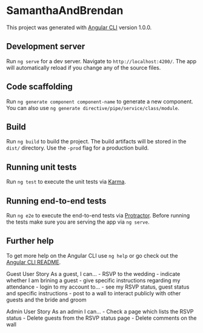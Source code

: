 # SamanthaAndBrendan

This project was generated with [Angular CLI](https://github.com/angular/angular-cli) version 1.0.0.

## Development server

Run `ng serve` for a dev server. Navigate to `http://localhost:4200/`. The app will automatically reload if you change any of the source files.

## Code scaffolding

Run `ng generate component component-name` to generate a new component. You can also use `ng generate directive/pipe/service/class/module`.

## Build

Run `ng build` to build the project. The build artifacts will be stored in the `dist/` directory. Use the `-prod` flag for a production build.

## Running unit tests

Run `ng test` to execute the unit tests via [Karma](https://karma-runner.github.io).

## Running end-to-end tests

Run `ng e2e` to execute the end-to-end tests via [Protractor](http://www.protractortest.org/).
Before running the tests make sure you are serving the app via `ng serve`.

## Further help

To get more help on the Angular CLI use `ng help` or go check out the [Angular CLI README](https://github.com/angular/angular-cli/blob/master/README.md).


Guest User Story
  As a guest, I can...
    - RSVP to the wedding
    - indicate whether I am brining a guest
    - give specific instructions regarding my attendance
    - login to my account to...
      - see my RSVP status, guest status and specific instructions
    - post to a wall to interact publicly with other guests and the bride and groom


Admin User Story
  As an admin I can...
    - Check a page which lists the RSVP status
    - Delete guests from the RSVP status page
    - Delete comments on the wall

